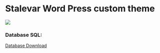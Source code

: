 # Stalevar Word Press custom theme
<img src="https://i.ibb.co/Xb4r416/baner.png">

### Database SQL: 

[Database Download](https://drive.google.com/file/d/1mag-8aJBkL6az3duPuPrBCJMbV0gBu06/view?usp=sharing "Я ссылка")



